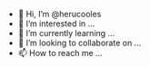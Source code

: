 - 👋 Hi, I’m @herucooles
- 👀 I’m interested in ...
- 🌱 I’m currently learning ...
- 💞️ I’m looking to collaborate on ...
- 📫 How to reach me ...

<!---
herucooles/herucooles is a ✨ special ✨ repository because its `README.md` (this file) appears on your GitHub profile.
You can click the Preview link to take a look at your changes.
--->
